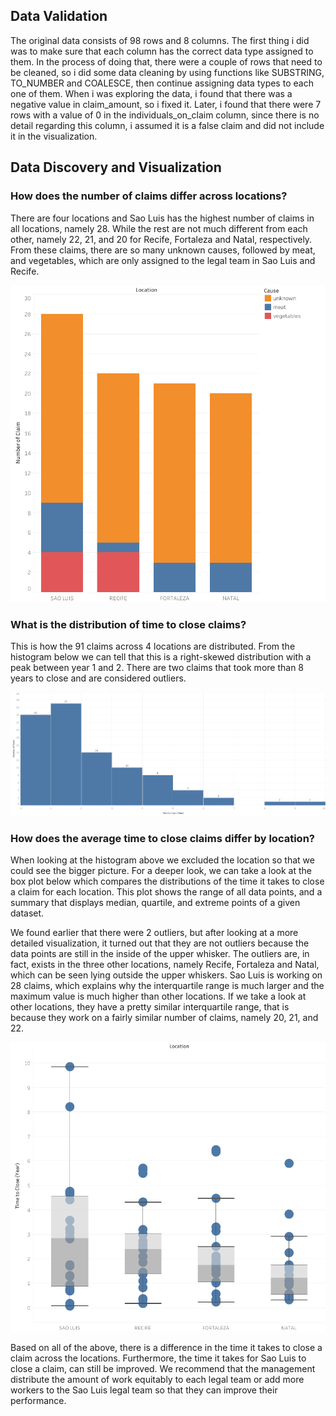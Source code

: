 ## Data Validation

The original data consists of 98 rows and 8 columns. The first thing i did was to make sure that each column has the correct data type assigned to them. In the process of doing that, there were a couple of rows that need to be cleaned, so i did some data cleaning by using functions like SUBSTRING, TO_NUMBER and COALESCE, then continue assigning data types to each one of them. When i was exploring the data, i found that there was a negative value in claim_amount, so i fixed it. Later, i found that there were 7 rows with a value of 0 in the individuals_on_claim column, since there is no detail regarding this column, i assumed it is a false claim and did not include it in the visualization. 

## Data Discovery and Visualization

### How does the number of claims differ across locations?

There are four locations and Sao Luis has the highest number of claims in all locations, namely 28. While the rest are not much different from each other, namely 22, 21, and 20 for Recife, Fortaleza and Natal, respectively. From these claims, there are so many unknown causes, followed by meat, and vegetables, which are only assigned to the legal team in Sao Luis and Recife.

![](https://github.com/rizkilaks/FoodClaimsProcess/blob/main/numofclaim_location.png?raw=true)

### What is the distribution of time to close claims?

This is how the 91 claims across 4 locations are distributed. From the histogram below we can tell that this is a right-skewed distribution with a peak between year 1 and 2. There are two claims that took more than 8 years to close and are considered outliers.

![](https://github.com/rizkilaks/FoodClaimsProcess/blob/main/numofclaim_timetoclose.png?raw=true)

### How does the average time to close claims differ by location?

When looking at the histogram above we excluded the location so that we could see the bigger picture. For a deeper look, we can take a look at the box plot below which compares the distributions of the time it takes to close a claim for each location. This plot shows the range of all data points, and a summary that displays median, quartile, and extreme points of a given dataset.

We found earlier that there were 2 outliers, but after looking at a more detailed visualization, it turned out that they are not outliers because the data points are still in the inside of the upper whisker. The outliers are, in fact, exists in the three other locations, namely Recife, Fortaleza and Natal, which can be seen lying outside the upper whiskers. Sao Luis is working on 28 claims, which explains why the interquartile range is much larger and the maximum value is much higher than other locations. If we take a look at other locations, they have a pretty similar interquartile range, that is because they work on a fairly similar number of claims, namely 20, 21, and 22.

![](https://github.com/rizkilaks/FoodClaimsProcess/blob/main/timetoclose_location.png?raw=true)

Based on all of the above, there is a difference in the time it takes to close a claim across the locations. Furthermore, the time it takes for Sao Luis to close a claim, can still be improved. We recommend that the management distribute the amount of work equitably to each legal team or add more workers to the Sao Luis legal team so that they can improve their performance.
